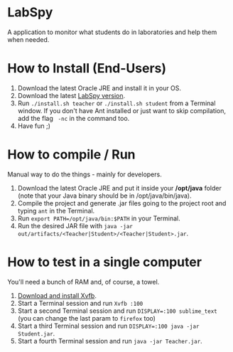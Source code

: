 # LabSpy
A application to monitor what students do in laboratories and help them when needed.

# How to Install (End-Users)

1. Download the latest Oracle JRE and install it in your OS.
2. Download the latest [LabSpy version](https://github.com/fjorgemota/LabSpy/archive/master.zip).
2. Run `./install.sh teacher` or `./install.sh student` from a Terminal window. If you don't have Ant installed or just want to skip compilation, add the flag ` -nc` in the command too. 
3. Have fun ;)

# How to compile / Run 
Manual way to do the things - mainly for developers.

1. Download the latest Oracle JRE and put it inside your **/opt/java** folder (note that your Java binary should be in /opt/java/bin/java).
2. Compile the project and generate .jar files going to the project root and typing `ant` in the Terminal.
3. Run `export PATH=/opt/java/bin:$PATH` in your Terminal.
4. Run the desired JAR file with `java -jar out/artifacts/<Teacher|Student>/<Teacher|Student>.jar`.

# How to test in a single computer

You'll need a bunch of RAM and, of course, a towel.

1. [Download and install Xvfb](http://packages.ubuntu.com/lucid/xvfb).
2. Start a Terminal session and run `Xvfb :100`
3. Start a second Terminal session and run `DISPLAY=:100 sublime_text` (you can change the last param to `firefox` too)
4. Start a third Terminal session and run `DISPLAY=:100 java -jar Student.jar`.
5. Start a fourth Terminal session and run `java -jar Teacher.jar`.
